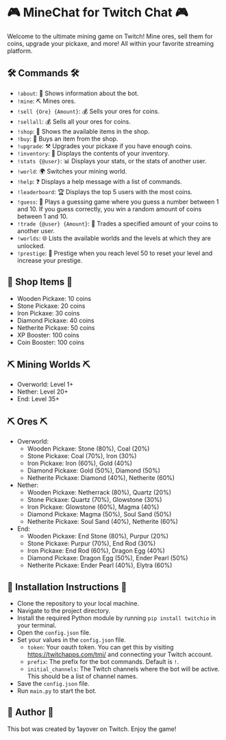 # 🎮 MineChat for Twitch Chat 🎮

Welcome to the ultimate mining game on Twitch! Mine ores, sell them for coins, upgrade your pickaxe, and more! All within your favorite streaming platform.

## 🛠️ Commands 🛠️

- `!about`: 📜 Shows information about the bot.
- `!mine`: ⛏️ Mines ores.
- `!sell {Ore} {Amount}`: 💰 Sells your ores for coins.
- `!sellall`: 💰 Sells all your ores for coins.
- `!shop`: 🏪 Shows the available items in the shop.
- `!buy`: 💸 Buys an item from the shop.
- `!upgrade`: ⚒️ Upgrades your pickaxe if you have enough coins.
- `!inventory`: 🎒 Displays the contents of your inventory.
- `!stats {@user}`: 📊 Displays your stats, or the stats of another user.
- `!world`: 🌍 Switches your mining world.
- `!help`: ❓ Displays a help message with a list of commands.
- `!leaderboard`: 🏆 Displays the top 5 users with the most coins.
- `!guess`: 🎲 Plays a guessing game where you guess a number between 1 and 10. If you guess correctly, you win a random amount of coins between 1 and 10.
- `!trade {@user} {Amount}`: 💼 Trades a specified amount of your coins to another user.
- `!worlds`: 🌐 Lists the available worlds and the levels at which they are unlocked.
- `!prestige`: 🏅 Prestige when you reach level 50 to reset your level and increase your prestige.

## 🏪 Shop Items 🏪

- Wooden Pickaxe: 10 coins
- Stone Pickaxe: 20 coins
- Iron Pickaxe: 30 coins
- Diamond Pickaxe: 40 coins
- Netherite Pickaxe: 50 coins
- XP Booster: 100 coins
- Coin Booster: 100 coins

## ⛏️ Mining Worlds ⛏️

- Overworld: Level 1+
- Nether: Level 20+
- End: Level 35+

## ⛏️ Ores ⛏️

- Overworld: 
   - Wooden Pickaxe: Stone (80%), Coal (20%)
   - Stone Pickaxe: Coal (70%), Iron (30%)
   - Iron Pickaxe: Iron (60%), Gold (40%)
   - Diamond Pickaxe: Gold (50%), Diamond (50%)
   - Netherite Pickaxe: Diamond (40%), Netherite (60%)
- Nether: 
   - Wooden Pickaxe: Netherrack (80%), Quartz (20%)
   - Stone Pickaxe: Quartz (70%), Glowstone (30%)
   - Iron Pickaxe: Glowstone (60%), Magma (40%)
   - Diamond Pickaxe: Magma (50%), Soul Sand (50%)
   - Netherite Pickaxe: Soul Sand (40%), Netherite (60%)
- End: 
   - Wooden Pickaxe: End Stone (80%), Purpur (20%)
   - Stone Pickaxe: Purpur (70%), End Rod (30%)
   - Iron Pickaxe: End Rod (60%), Dragon Egg (40%)
   - Diamond Pickaxe: Dragon Egg (50%), Ender Pearl (50%)
   - Netherite Pickaxe: Ender Pearl (40%), Elytra (60%)

## 🔧 Installation Instructions 🔧

- Clone the repository to your local machine.
- Navigate to the project directory.
- Install the required Python module by running `pip install twitchio` in your terminal.
- Open the `config.json` file.
- Set your values in the `config.json` file. 
   - `token`: Your oauth token. You can get this by visiting https://twitchapps.com/tmi/ and connecting your Twitch account.
   - `prefix`: The prefix for the bot commands. Default is `!`.
   - `initial_channels`: The Twitch channels where the bot will be active. This should be a list of channel names.
- Save the `config.json` file.
- Run `main.py` to start the bot.

## 👤 Author 👤

This bot was created by 1ayover on Twitch. Enjoy the game!
